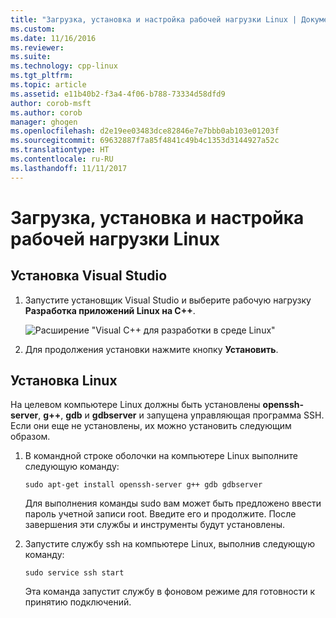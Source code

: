 ```yaml
---
title: "Загрузка, установка и настройка рабочей нагрузки Linux | Документы Майкрософт"
ms.custom: 
ms.date: 11/16/2016
ms.reviewer: 
ms.suite: 
ms.technology: cpp-linux
ms.tgt_pltfrm: 
ms.topic: article
ms.assetid: e11b40b2-f3a4-4f06-b788-73334d58dfd9
author: corob-msft
ms.author: corob
manager: ghogen
ms.openlocfilehash: d2e19ee03483dce82846e7e7bbb0ab103e01203f
ms.sourcegitcommit: 69632887f7a85f4841c49b4c1353d3144927a52c
ms.translationtype: HT
ms.contentlocale: ru-RU
ms.lasthandoff: 11/11/2017
---
```

# <a name="download-install-and-setup-the-linux-workload"></a>Загрузка, установка и настройка рабочей нагрузки Linux

## <a name="visual-studio-setup"></a>Установка Visual Studio
1. Запустите установщик Visual Studio и выберите рабочую нагрузку **Разработка приложений Linux на C++**.

   ![Расширение "Visual C++ для разработки в среде Linux"](media/linuxworkload.png)

2. Для продолжения установки нажмите кнопку **Установить**.

## <a name="linux-setup"></a>Установка Linux
На целевом компьютере Linux должны быть установлены **openssh-server**, **g++**, **gdb** и **gdbserver** и запущена управляющая программа SSH.  Если они еще не установлены, их можно установить следующим образом.
 
1. В командной строке оболочки на компьютере Linux выполните следующую команду:

   `sudo apt-get install openssh-server g++ gdb gdbserver`

   Для выполнения команды sudo вам может быть предложено ввести пароль учетной записи root.  Введите его и продолжите.  После завершения эти службы и инструменты будут установлены.

1. Запустите службу ssh на компьютере Linux, выполнив следующую команду:

   `sudo service ssh start`
   
   Эта команда запустит службу в фоновом режиме для готовности к принятию подключений.
